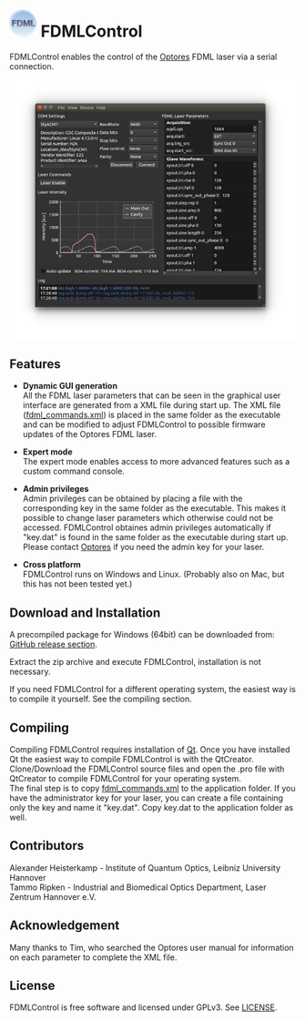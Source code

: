 # ![FDMLControl_logo](images/FDMLControl_icon.png) FDMLControl

FDMLControl enables the control of the [Optores](https://www.optores.com/) FDML laser via a serial connection.

<p align="center">
  <img src="images/FDMLControl_screenshot_ubuntu.png">
</p>


Features
--------

* **Dynamic GUI generation**  </br>
All the FDML laser parameters that can be seen in the graphical user interface are generated from a XML file during start up. The XML file ([fdml_commands.xml](src/fdml_commands.xml)) is placed in the same folder as the executable and can be modified to adjust FDMLControl to possible firmware updates of the Optores FDML laser.

* **Expert mode** </br>
The expert mode enables access to more advanced features such as a custom command console. 

* **Admin privileges** </br>
Admin privileges can be obtained by placing a file with the corresponding key in the same folder as the executable. This makes it possible to change laser parameters which otherwise could not be accessed. FDMLControl obtaines admin privileges automatically if "key.dat" is found in the same folder as the executable during start up. Please contact [Optores](https://www.optores.com/) if you need the admin key for your laser. 

* **Cross platform** </br>
FDMLControl runs on Windows and Linux. (Probably also on Mac, but this has not been tested yet.)


Download and Installation
----------

A precompiled package for Windows (64bit) can be downloaded from:
[GitHub release section](https://github.com/spectralcode/FDMLControl/releases/download/v1.0.0/FDMLControl_v1.0.0_win64.zip).

Extract the zip archive and execute FDMLControl, installation is not necessary.

If you need FDMLControl for a different operating system, the easiest way is to compile it yourself. See the compiling section.

Compiling
---------

Compiling FDMLControl requires installation of [Qt](https://www.qt.io/). Once you have installed Qt the easiest way to compile
FDMLControl is with the QtCreator. Clone/Download the FDMLControl source files and open the .pro file with QtCreator to compile FDMLControl for your operating system. </br>
The final step is to copy [fdml_commands.xml](src/fdml_commands.xml) to the application folder. If you have the administrator key for your laser, you can create a file containing only the key and name it "key.dat". Copy key.dat to the application folder as well.

Contributors
--------------------

Alexander Heisterkamp - Institute of Quantum Optics, Leibniz University Hannover</br>
Tammo Ripken -  Industrial and Biomedical Optics Department, Laser Zentrum Hannover e.V.


Acknowledgement
--------------------
Many thanks to Tim, who searched the Optores user manual for information on each parameter to complete the XML file. 


## License
FDMLControl is free software and licensed under GPLv3. See [LICENSE](LICENSE).
